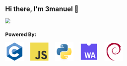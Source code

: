 ## Hi there, I'm 3manuel 👋

 <!-- -**3manuel0/3manuel0** is a ✨ _special_ ✨ repository because its `README.md` (this file) appears on your GitHub profile.-->

<!-- -Here are some ideas to get you started:
- 🔭 I’m currently working on gameboy emulator
- 🌱 I’m currently learning Rust, Java, php and C#
- 🤔 I’m looking for help with learning low level programming
- ⚡ Fun fact: I love the C language-->
<!-- 💬 Ask me about ... 
 - 📫 How to reach me: ...
 - 😄 Pronouns: ... -->
 <!-- - 👯 I’m looking to collaborate on ... -->

<p >
<div href="#-my-github-stats--"><img width="80%" src="https://github-readme-stats.vercel.app/api/top-langs/?username=3manuel0&layout=compact&theme=dark&title_color=FFC300&text_color=CDD6F4&bg_color=090D13&border_radius=5&langs_count=8&card_width=610" /></div>
</p>

### Powered By:
 <div>
<img height="60" src="https://raw.githubusercontent.com/3manuel0/3manuel0/refs/heads/assets/C.svg" />
<img width="12" />
<img height="60" src="https://raw.githubusercontent.com/3manuel0/3manuel0/refs/heads/assets/Javascript.svg" />
<img width="12" />
<img height="60" src="https://raw.githubusercontent.com/3manuel0/3manuel0/refs/heads/assets/Python.svg" />
<img width="12" />
<img height="60" src="https://raw.githubusercontent.com/3manuel0/3manuel0/refs/heads/assets/WebAssembly.svg" />
<img width="12" />
 <img height="60" src="https://raw.githubusercontent.com/3manuel0/3manuel0/refs/heads/assets/Debian.svg" />
<img width="12" />
</div>
